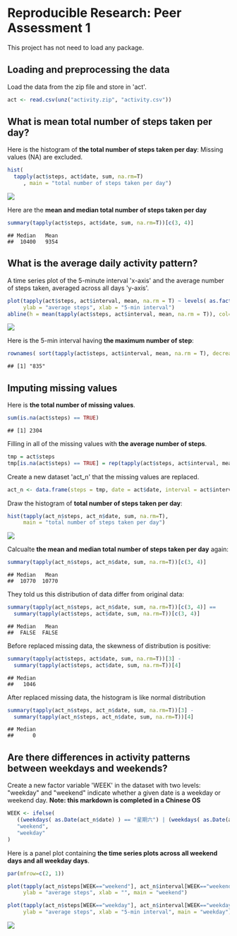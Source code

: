 # Reproducible Research: Peer Assessment 1

This project has not need to load any package.

## Loading and preprocessing the data
Load the data from the zip file and store in 'act'. 


```r
act <- read.csv(unz("activity.zip", "activity.csv"))
```
## What is mean total number of steps taken per day?
Here is the histogram of **the total number of steps taken per day**:
Missing values (NA) are excluded.

```r
hist(
  tapply(act$steps, act$date, sum, na.rm=T)
     , main = "total number of steps taken per day")
```

![](PA1_template_files/figure-html/unnamed-chunk-2-1.png) 

Here are the **mean and median total number of steps taken per day**

```r
summary(tapply(act$steps, act$date, sum, na.rm=T))[c(3, 4)]
```

```
## Median   Mean 
##  10400   9354
```

## What is the average daily activity pattern?

A time series plot of the 5-minute interval 'x-axis' and the average number of steps taken, averaged across all days 'y-axis'.

```r
plot(tapply(act$steps, act$interval, mean, na.rm = T) ~ levels( as.factor(act$interval) ), type = "l",
     ylab = "average steps", xlab = "5-min interval")
abline(h = mean(tapply(act$steps, act$interval, mean, na.rm = T)), col="red")
```

![](PA1_template_files/figure-html/unnamed-chunk-4-1.png) 

Here is the 5-min interval having **the maximum number of step**:

```r
rownames( sort(tapply(act$steps, act$interval, mean, na.rm = T), decreasing = T) )[1]
```

```
## [1] "835"
```

## Imputing missing values

Here is **the total number of missing values**.

```r
sum(is.na(act$steps) == TRUE)
```

```
## [1] 2304
```

Filling in all of the missing values with **the average number of steps**.

```r
tmp = act$steps
tmp[is.na(act$steps) == TRUE] = rep(tapply(act$steps, act$interval, mean, na.rm = T), length(act$date[is.na(act$steps) == TRUE])/length(tapply(act$steps, act$interval, mean, na.rm = T)))
```

Create a new dataset 'act_n' that the missing values are replaced.

```r
act_n <- data.frame(steps = tmp, date = act$date, interval = act$interval)
```

Draw the histogram of **total number of steps taken per day**:

```r
hist(tapply(act_n$steps, act_n$date, sum, na.rm=T), 
     main = "total number of steps taken per day")
```

![](PA1_template_files/figure-html/unnamed-chunk-9-1.png) 

Calcualte **the mean and median total number of steps taken per day** again:

```r
summary(tapply(act_n$steps, act_n$date, sum, na.rm=T))[c(3, 4)]
```

```
## Median   Mean 
##  10770  10770
```

They told us this distribution of data differ from original data:

```r
summary(tapply(act_n$steps, act_n$date, sum, na.rm=T))[c(3, 4)] == 
  summary(tapply(act$steps, act$date, sum, na.rm=T))[c(3, 4)]
```

```
## Median   Mean 
##  FALSE  FALSE
```

Before replaced missing data, the skewness of distribution is positive:

```r
summary(tapply(act$steps, act$date, sum, na.rm=T))[3] - 
  summary(tapply(act$steps, act$date, sum, na.rm=T))[4]
```

```
## Median 
##   1046
```
After replaced missing data, the histogram is like normal distribution

```r
summary(tapply(act_n$steps, act_n$date, sum, na.rm=T))[3] - 
  summary(tapply(act_n$steps, act_n$date, sum, na.rm=T))[4]
```

```
## Median 
##      0
```

## Are there differences in activity patterns between weekdays and weekends?
Create a new factor variable 'WEEK' in the dataset with two levels: "weekday" and "weekend" indicate whether a given date is a weekday or weekend day.
**Note: this markdown is completed in a Chinese OS**

```r
WEEK <- ifelse(
   ((weekdays( as.Date(act_n$date) ) == "星期六") | (weekdays( as.Date(act_n$date) ) == "星期日") ) == TRUE,
   "weekend",
   "weekday"
)
```

Here is a panel plot containing **the time series plots across all weekend days and all weekday days**.

```r
par(mfrow=c(2, 1))

plot(tapply(act_n$steps[WEEK=="weekend"], act_n$interval[WEEK=="weekend"], mean, na.rm = T) ~ levels( as.factor(act_n$interval[WEEK=="weekend"]) ), type = "l",
     ylab = "average steps", xlab = "", main = "weekend")

plot(tapply(act_n$steps[WEEK=="weekday"], act_n$interval[WEEK=="weekday"], mean, na.rm = T) ~ levels( as.factor(act_n$interval[WEEK=="weekday"]) ), type = "l",
     ylab = "average steps", xlab = "5-min interval", main = "weekday")
```

![](PA1_template_files/figure-html/unnamed-chunk-15-1.png) 
